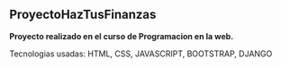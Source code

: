 ## ProyectoHazTusFinanzas

__Proyecto realizado en el curso de Programacion en la web.__		

Tecnologias usadas: HTML, CSS, JAVASCRIPT, BOOTSTRAP, DJANGO

